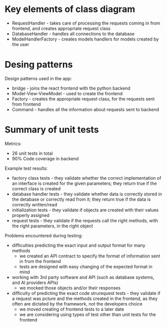 # Key elements of class diagram
- RequestHandler - takes care of processing the requests coming in from frontend, and creates appropriate request class
- DatabaseHandler - handles all connections to the database
- ModelHandlerFactory - creates models handlers for models created by the user

# Desing patterns
Design patterns used in the app:
- bridge - joins the react frontend with the python backend
- Model-View-ViewModel - used to create the frontend
- Factory - creates the appropriate request class,
for the requests sent from frontend
- Command - handles all the information about requests sent to backend


# Summary of unit tests
Metrics:
- 26 unit tests in total
- 90% Code coverage in backend

Example test results:
- factory class tests - they validate whether the correct implementation of an interface is created for the given parameters; they return true if the correct class is created
- database handler tests - they validate whether data is correctly stored in the detabase or correctly read from it; they return true if the data is correctly written/read
- initialization tests - they validate if objects are created with their values properly assigned
- request tests - they validate if the requests call the right methods, with the right parameters, in the right object

Problems encountered during testing:
- difficulties predicting the exact input and output format for many methods
    - we created an API contract to specify the format of
    information sent in from the frontend
    - tests are designed with easy changing of the expected
    format in mind
- working with 3rd party software and API (such as database systems, and AI providers APIs)
    - we mocked those objects and/or their responses
- difficulty of predicting the exact code strurequest tests - they validate if a request was pcture and the
methods created in the frontend, as they often are dictated by the framework, not the developers choice
    - we moved creating of frontend tests to a later date
    - we are considering using types of test other than unit tests for the frontend

